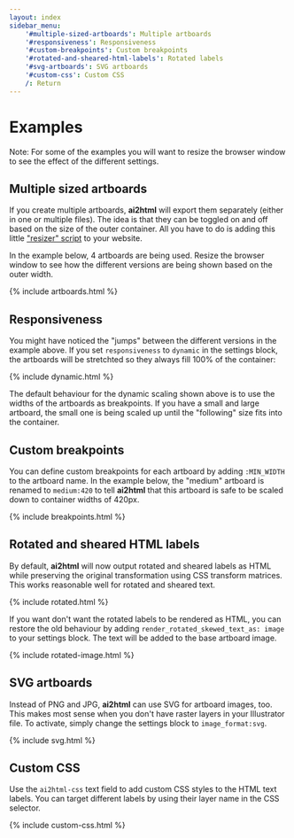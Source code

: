 ```yaml
---
layout: index
sidebar_menu:
    '#multiple-sized-artboards': Multiple artboards
    '#responsiveness': Responsiveness
    '#custom-breakpoints': Custom breakpoints
    '#rotated-and-sheared-html-labels': Rotated labels
    '#svg-artboards': SVG artboards
    '#custom-css': Custom CSS
    /: Return
---
```


# Examples

Note: For some of the examples you will want to resize the browser window to see the effect of the different settings.

## Multiple sized artboards

If you create multiple artboards, **ai2html** will export them separately (either in one or multiple files). The idea is that they can be toggled on and off based on the size of the outer container. All you have to do is adding this little ["resizer" script](https://gist.github.com/gka/093496b7707110178994) to your website.

In the example below, 4 artboards are being used. Resize the browser window to see how the different versions are being shown based on the outer width.

{% include artboards.html %}

## Responsiveness

You might have noticed the "jumps" between the different versions in the example above. If you set `responsiveness` to `dynamic` in the settings block, the artboards will be stretchted so they always fill 100% of the container:

{% include dynamic.html %}

The default behaviour for the dynamic scaling shown above is to use the widths of the artboards as breakpoints. If you have a small and large artboard, the small one is being scaled up until the "following" size fits into the container.

## Custom breakpoints

You can define custom breakpoints for each artboard by adding `:MIN_WIDTH` to the artboard name. In the example below, the "medium" artboard is renamed to `medium:420` to tell **ai2html** that this artboard is safe to be scaled down to container widths of 420px.

{% include breakpoints.html %}


## Rotated and sheared HTML labels

By default, **ai2html** will now output rotated and sheared labels as HTML while preserving the original transformation using CSS transform matrices. This works reasonable well for rotated and sheared text.

{% include rotated.html %}

If you want don't want the rotated labels to be rendered as HTML, you can restore the old behaviour by adding `render_rotated_skewed_text_as: image` to your settings block. The text will be added to the base artboard image.

{% include rotated-image.html %}

## SVG artboards

Instead of PNG and JPG, **ai2html** can use SVG for artboard images, too. This makes most sense when you don't have raster layers in your Illustrator file. To activate, simply change the settings block to `image_format:svg`.

{% include svg.html %}

## Custom CSS

Use the `ai2html-css` text field to add custom CSS styles to the HTML text labels. You can target different labels by using their layer name in the CSS selector.

{% include custom-css.html %}

<style type="text/css">
    .g-artboard {
        margin-left: 0;
    }
</style>
<script type="text/javascript">
    (function() {
        // only want one resizer on the page
        if (document.documentElement.className.indexOf("g-resizer-v3-init") > -1) return;
        document.documentElement.className += " g-resizer-v3-init";
        // require IE9+
        if (!("querySelector" in document)) return;
        function resizer() {
            var elements = Array.prototype.slice.call(document.querySelectorAll(".g-artboard")),
                widthById = {};
            elements.forEach(function(el) {
                var parent = el.parentNode,
                    width = widthById[parent.id] || parent.getBoundingClientRect().width,
                    minwidth = el.getAttribute("data-min-width"),
                    maxwidth = el.getAttribute("data-max-width");
                widthById[parent.id] = width;
                if (+minwidth <= width && (+maxwidth >= width || maxwidth === null)) {
                    el.style.display = "block";
                } else {
                    el.style.display = "none";
                }
            });
            try {
                if (window.parent && window.parent.$) {
                    window.parent.$("body").trigger("resizedcontent", [window]);
                }
            } catch(e) { console.log(e); }
        }

        document.addEventListener('DOMContentLoaded', resizer);
        // feel free to replace throttle with _.throttle, if available
        window.addEventListener('resize', throttle(resizer, 200));        

        function throttle(func, wait) {
            // from underscore.js
            var _now = Date.now || function() { return new Date().getTime(); },
                context, args, result, timeout = null, previous = 0;
            var later = function() {
                previous = _now();
                timeout = null;
                result = func.apply(context, args);
                if (!timeout) context = args = null;
            };
            return function() {
                var now = _now(), remaining = wait - (now - previous);
                context = this;
                args = arguments;
                if (remaining <= 0 || remaining > wait) {
                    if (timeout) {
                        clearTimeout(timeout);
                        timeout = null;
                    }
                    previous = now;
                    result = func.apply(context, args);
                    if (!timeout) context = args = null;
                } else if (!timeout && options.trailing !== false) {
                    timeout = setTimeout(later, remaining);
                }
                return result;
            };
        }

       
    })();
</script>
